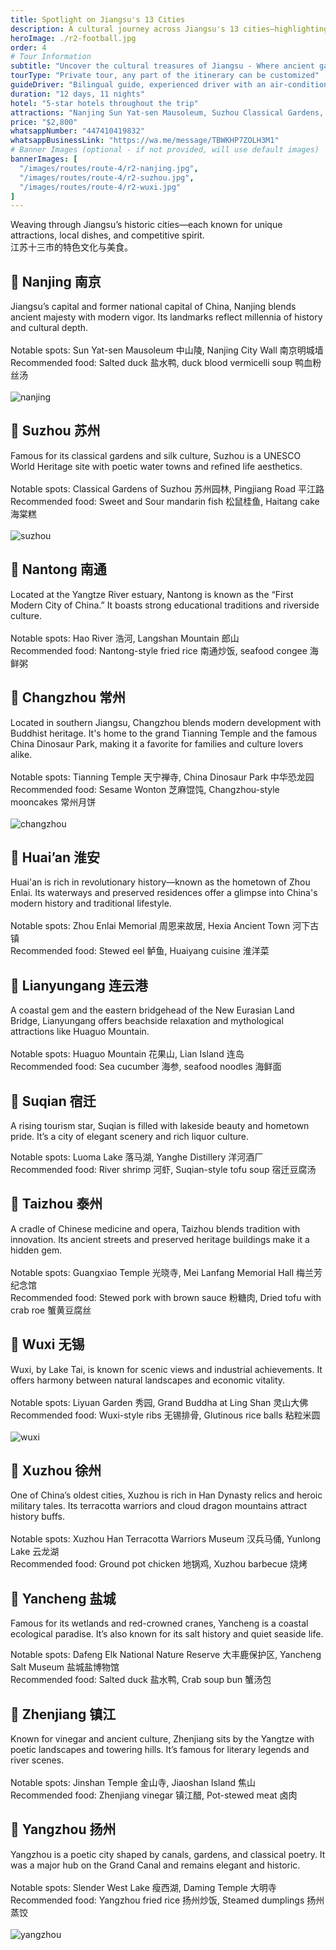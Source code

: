 ```yaml
---
title: Spotlight on Jiangsu's 13 Cities
description: A cultural journey across Jiangsu's 13 cities—highlighting heritage, cuisine, and local rivalry.
heroImage: ./r2-football.jpg
order: 4
# Tour Information
subtitle: "Uncover the cultural treasures of Jiangsu - Where ancient gardens, modern innovation, and culinary excellence converge"
tourType: "Private tour, any part of the itinerary can be customized"
guideDriver: "Bilingual guide, experienced driver with an air-conditioned vehicle"
duration: "12 days, 11 nights"
hotel: "5-star hotels throughout the trip"
attractions: "Nanjing Sun Yat-sen Mausoleum, Suzhou Classical Gardens, Changzhou Tianning Temple, Wuxi Grand Buddha, Yangzhou Slender West Lake, Xuzhou Han Terracotta Warriors"
price: "$2,800"
whatsappNumber: "447410419832"
whatsappBusinessLink: "https://wa.me/message/TBWKHP7ZOLH3M1"
# Banner Images (optional - if not provided, will use default images)
bannerImages: [
  "/images/routes/route-4/r2-nanjing.jpg",
  "/images/routes/route-4/r2-suzhou.jpg",
  "/images/routes/route-4/r2-wuxi.jpg"
]
---
```

  
Weaving through Jiangsu’s historic cities—each known for unique attractions, local dishes, and competitive spirit. <br>
江苏十三市的特色文化与美食。   <br>


 ## 📍 Nanjing 南京<br>

Jiangsu’s capital and former national capital of China, Nanjing blends ancient majesty with modern vigor. Its landmarks reflect millennia of history and cultural depth.<br>
 <br>
Notable spots: Sun Yat-sen Mausoleum 中山陵, Nanjing City Wall 南京明城墙<br>
Recommended food: Salted duck 盐水鸭, duck blood vermicelli soup 鸭血粉丝汤<br>
 <br>
  ![nanjing](./r2-nanjing.jpg)
 

 ## 📍 Suzhou 苏州<br>

Famous for its classical gardens and silk culture, Suzhou is a UNESCO World Heritage site with poetic water towns and refined life aesthetics.<br>
 <br>
Notable spots: Classical Gardens of Suzhou 苏州园林, Pingjiang Road 平江路 <br>
Recommended food: Sweet and Sour mandarin fish 松鼠桂鱼, Haitang cake 海棠糕<br>
 <br>
  ![suzhou](./r2-suzhou.jpg)
 

 ## 📍 Nantong 南通<br>
 
Located at the Yangtze River estuary, Nantong is known as the “First Modern City of China.” It boasts strong educational traditions and riverside culture.<br>
 <br>
Notable spots: Hao River 浩河, Langshan Mountain 郎山<br>
Recommended food: Nantong-style fried rice 南通炒饭, seafood congee 海鲜粥<br>


 ## 📍 Changzhou 常州<br>
Located in southern Jiangsu, Changzhou blends modern development with Buddhist heritage. It's home to the grand Tianning Temple and the famous China Dinosaur Park, making it a favorite for families and culture lovers alike.<br>
 <br>
Notable spots: Tianning Temple 天宁禅寺, China Dinosaur Park 中华恐龙园<br>
Recommended food: Sesame Wonton 芝麻馄饨, Changzhou-style mooncakes 常州月饼<br>
 <br>
  ![changzhou](./r2-changzhou.jpg)


 ## 📍 Huai’an 淮安<br>
Huai'an is rich in revolutionary history—known as the hometown of Zhou Enlai. Its waterways and preserved residences offer a glimpse into China's modern history and traditional lifestyle.<br>
 <br>
Notable spots: Zhou Enlai Memorial 周恩来故居, Hexia Ancient Town 河下古镇<br>
Recommended food: Stewed eel 鲈鱼, Huaiyang cuisine 淮洋菜


 ## 📍 Lianyungang 连云港<br>
A coastal gem and the eastern bridgehead of the New Eurasian Land Bridge, Lianyungang offers beachside relaxation and mythological attractions like Huaguo Mountain.<br>
 <br>
Notable spots: Huaguo Mountain 花果山, Lian Island 连岛<br>
Recommended food: Sea cucumber 海参, seafood noodles 海鲜面


 ## 📍 Suqian 宿迁<br>
 
A rising tourism star, Suqian is filled with lakeside beauty and hometown pride. It’s a city of elegant scenery and rich liquor culture.<br>

Notable spots: Luoma Lake 落马湖, Yanghe Distillery 洋河酒厂<br>
Recommended food: River shrimp 河虾, Suqian-style tofu soup 宿迁豆腐汤<br>

 ## 📍 Taizhou 泰州<br>

A cradle of Chinese medicine and opera, Taizhou blends tradition with innovation. Its ancient streets and preserved heritage buildings make it a hidden gem.<br>
 <br>
Notable spots: Guangxiao Temple 光晓寺, Mei Lanfang Memorial Hall 梅兰芳纪念馆<br>
Recommended food: Stewed pork with brown sauce 粉糖肉, Dried tofu with crab roe 蟹黄豆腐丝 <br>

 ## 📍 Wuxi 无锡<br>

Wuxi, by Lake Tai, is known for scenic views and industrial achievements. It offers harmony between natural landscapes and economic vitality.<br>
 <br>
Notable spots: Liyuan Garden 秀园, Grand Buddha at Ling Shan 灵山大佛<br>
Recommended food: Wuxi-style ribs 无锡排骨, Glutinous rice balls 粘粒米圆  <br>
 <br>
  ![wuxi](./r2-wuxi.jpg)


 ## 📍 Xuzhou 徐州<br>

One of China’s oldest cities, Xuzhou is rich in Han Dynasty relics and heroic military tales. Its terracotta warriors and cloud dragon mountains attract history buffs.<br>
 <br>
Notable spots: Xuzhou Han Terracotta Warriors Museum 汉兵马俑, Yunlong Lake 云龙湖<br>
Recommended food: Ground pot chicken 地锅鸡, Xuzhou barbecue 烧烤<br>

 
 ## 📍 Yancheng 盐城<br>

Famous for its wetlands and red-crowned cranes, Yancheng is a coastal ecological paradise. It’s also known for its salt history and quiet seaside life.<br>

Notable spots: Dafeng Elk National Nature Reserve 大丰鹿保护区, Yancheng Salt Museum 盐城盐博物馆<br>
Recommended food: Salted duck 盐水鸭, Crab soup bun 蟹汤包<br>


 ## 📍 Zhenjiang 镇江<br>
Known for vinegar and ancient culture, Zhenjiang sits by the Yangtze with poetic landscapes and towering hills. It’s famous for literary legends and river scenes.<br>
 <br>
Notable spots: Jinshan Temple 金山寺, Jiaoshan Island 焦山<br>
Recommended food: Zhenjiang vinegar 镇江醋, Pot-stewed meat 卤肉<br>


 ## 📍 Yangzhou 扬州<br>

Yangzhou is a poetic city shaped by canals, gardens, and classical poetry. It was a major hub on the Grand Canal and remains elegant and historic.<br>
 <br>
Notable spots: Slender West Lake 瘦西湖, Daming Temple 大明寺<br>
Recommended food: Yangzhou fried rice 扬州炒饭, Steamed dumplings 扬州蒸饺<br>
 <br>
 ![yangzhou](./r2-yangzhou.jpg)



